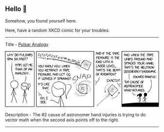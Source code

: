 ## Hello 👀

Somehow, you found yourself here.

Here, have a random XKCD comic for your troubles:

-----------------------------------

Title - [Pulsar Analogy](https://xkcd.com/2413)

![Pulsar Analogy](./random_comic.png)

Description - The #2 cause of astronomer hand injuries is trying to do vector math when the second axis points off to the right.

-----------------------------------